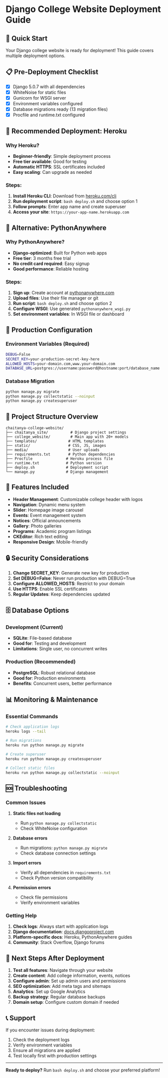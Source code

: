 # Django College Website Deployment Guide

## 🚀 Quick Start

Your Django college website is ready for deployment! This guide covers multiple deployment options.

## 📋 Pre-Deployment Checklist

- [x] Django 5.0.7 with all dependencies
- [x] WhiteNoise for static files
- [x] Gunicorn for WSGI server
- [x] Environment variables configured
- [x] Database migrations ready (13 migration files)
- [x] Procfile and runtime.txt configured

## 🎯 Recommended Deployment: Heroku

### Why Heroku?
- **Beginner-friendly**: Simple deployment process
- **Free tier available**: Good for testing
- **Automatic HTTPS**: SSL certificates included
- **Easy scaling**: Can upgrade as needed

### Steps:
1. **Install Heroku CLI**: Download from [heroku.com/cli](https://devcenter.heroku.com/articles/heroku-cli)
2. **Run deployment script**: `bash deploy.sh` and choose option 1
3. **Follow prompts**: Enter app name and create superuser
4. **Access your site**: `https://your-app-name.herokuapp.com`

## 🐍 Alternative: PythonAnywhere

### Why PythonAnywhere?
- **Django-optimized**: Built for Python web apps
- **Free tier**: 3 months free trial
- **No credit card required**: Easy signup
- **Good performance**: Reliable hosting

### Steps:
1. **Sign up**: Create account at [pythonanywhere.com](https://www.pythonanywhere.com)
2. **Upload files**: Use their file manager or git
3. **Run script**: `bash deploy.sh` and choose option 2
4. **Configure WSGI**: Use generated `pythonanywhere_wsgi.py`
5. **Set environment variables**: In WSGI file or dashboard

## 🔧 Production Configuration

### Environment Variables (Required)
```bash
DEBUG=False
SECRET_KEY=your-production-secret-key-here
ALLOWED_HOSTS=your-domain.com,www.your-domain.com
DATABASE_URL=postgres://username:password@hostname:port/database_name
```

### Database Migration
```bash
python manage.py migrate
python manage.py collectstatic --noinput
python manage.py createsuperuser
```

## 📁 Project Structure Overview

```
chaitanya-college-website/
├── chaitanya_site/          # Django project settings
├── college_website/         # Main app with 20+ models
├── templates/              # HTML templates
├── static/                 # CSS, JS, images
├── media/                  # User uploads
├── requirements.txt        # Python dependencies
├── Procfile               # Heroku process file
├── runtime.txt            # Python version
├── deploy.sh              # Deployment script
└── manage.py              # Django management
```

## 🎨 Features Included

- **Header Management**: Customizable college header with logos
- **Navigation**: Dynamic menu system
- **Slider**: Homepage image carousel
- **Events**: Event management system
- **Notices**: Official announcements
- **Gallery**: Photo galleries
- **Programs**: Academic program listings
- **CKEditor**: Rich text editing
- **Responsive Design**: Mobile-friendly

## 🔒 Security Considerations

1. **Change SECRET_KEY**: Generate new key for production
2. **Set DEBUG=False**: Never run production with DEBUG=True
3. **Configure ALLOWED_HOSTS**: Restrict to your domain
4. **Use HTTPS**: Enable SSL certificates
5. **Regular Updates**: Keep dependencies updated

## 🗄️ Database Options

### Development (Current)
- **SQLite**: File-based database
- **Good for**: Testing and development
- **Limitations**: Single user, no concurrent writes

### Production (Recommended)
- **PostgreSQL**: Robust relational database
- **Good for**: Production environments
- **Benefits**: Concurrent users, better performance

## 📊 Monitoring & Maintenance

### Essential Commands
```bash
# Check application logs
heroku logs --tail

# Run migrations
heroku run python manage.py migrate

# Create superuser
heroku run python manage.py createsuperuser

# Collect static files
heroku run python manage.py collectstatic --noinput
```

## 🆘 Troubleshooting

### Common Issues

1. **Static files not loading**
   - Run `python manage.py collectstatic`
   - Check WhiteNoise configuration

2. **Database errors**
   - Run migrations: `python manage.py migrate`
   - Check database connection settings

3. **Import errors**
   - Verify all dependencies in `requirements.txt`
   - Check Python version compatibility

4. **Permission errors**
   - Check file permissions
   - Verify environment variables

### Getting Help

1. **Check logs**: Always start with application logs
2. **Django documentation**: [docs.djangoproject.com](https://docs.djangoproject.com)
3. **Platform-specific docs**: Heroku, PythonAnywhere guides
4. **Community**: Stack Overflow, Django forums

## 🎉 Next Steps After Deployment

1. **Test all features**: Navigate through your website
2. **Create content**: Add college information, events, notices
3. **Configure admin**: Set up admin users and permissions
4. **SEO optimization**: Add meta tags and sitemaps
5. **Analytics**: Set up Google Analytics
6. **Backup strategy**: Regular database backups
7. **Domain setup**: Configure custom domain if needed

## 📞 Support

If you encounter issues during deployment:
1. Check the deployment logs
2. Verify environment variables
3. Ensure all migrations are applied
4. Test locally first with production settings

---

**Ready to deploy?** Run `bash deploy.sh` and choose your preferred platform!
